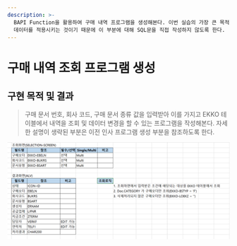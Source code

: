 ```yaml
---
description: >-
  BAPI Function을 활용하여 구매 내역 프로그램을 생성해본다. 이번 실습의 가장 큰 목적은 BAPI Function을 활용하여 바뀐
  데이터를 적용시키는 것이기 때문에 이 부분에 대해 SQL문을 직접 작성하지 않도록 한다.
---
```


# 구매 내역 조회 프로그램 생성

## 구현 목적 및 결과

> 구매 문서 번호, 회사 코드, 구매 문서 종류 값을 입력받아 이를 가지고 EKKO 테이블에서 내역을 조회 및 데이터 변경을 할 수 있는 프로그램을 작성해본다. 자세한 설명이 생략된 부분은 이전 인사 프로그램 생성 부분을 참조하도록 한다.

![](../../.gitbook/assets/image%20%28308%29.png)

## 





